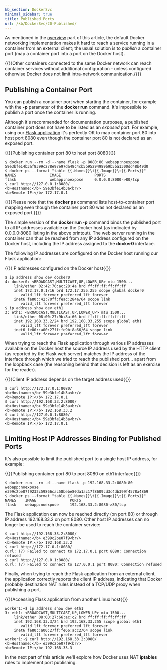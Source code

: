 ```yaml
---
kb_section: DockerSvc
minimal_sidebar: true
title: Published Ports
url: /kb/DockerSvc/20-Published/
---
```

As mentioned in the [overview](index.html) part of this article, the default Docker networking implementation makes it hard to reach a service running in a container from an external client; the usual solution is to *publish* a container port (map a container port into a port on the Docker host).

{{<note info>}}Other containers connected to the same Docker network can reach container services without additional configuration - unless configured otherwise Docker does not limit intra-network communication.{{</note>}}

## Publishing a Container Port

You can publish a container port when starting the container, for example with the **-p** parameter of the **docker run** command. It's impossible to publish a port once the container is running.

Although it's recommended for documentation purposes, a published container port does not have to be listed as an *exposed* port. For example, using our [Flask application](10-Exposed.html) it's perfectly OK to map container port 80 into host port 8080 even though the container port 80 is not declared as an exposed port.

{{<cc>}}Publishing container port 80 to host port 8080{{</cc>}}
```
$ docker run --rm -d --name flask -p 8080:80 webapp:noexpose
59e3bfe14b3af8399c278e97e97da48c4cb5b95294989b9b5ba1300dd48b49d0
$ docker ps --format "table {{.Names}}\t{{.Image}}\t{{.Ports}}"
NAMES               IMAGE               PORTS
flask               webapp:noexpose     0.0.0.0:8080->80/tcp
$ curl http://127.0.0.1:8080/
<b>Hostname:</b> 59e3bfe14b3a<br/>
<b>Remote IP:</b> 172.17.0.1
```

{{<note info>}}Please note that the **docker ps** command lists host-to-container port mapping even though the container port 80 was not declared as an exposed port.{{</note>}}

The simple version of the **docker run -p** command binds the published port to all IP addresses available on the Docker host (as indicated by 0.0.0.0:8080 listing in the above printout). The web server running in the container can thus be reached from any IP address configured on the Docker host, including the IP address assigned to the **docker0** interface.

The following IP addresses are configured on the Docker host running our Flask application:

{{<cc>}}IP addresses configured on the Docker host{{</cc>}}
```
$ ip address show dev docker0
4: docker0: <BROADCAST,MULTICAST,UP,LOWER_UP> mtu 1500...
    link/ether 02:42:70:ac:28:4a brd ff:ff:ff:ff:ff:ff
    inet 172.17.0.1/16 brd 172.17.255.255 scope global docker0
       valid_lft forever preferred_lft forever
    inet6 fe80::42:70ff:feac:284a/64 scope link
       valid_lft forever preferred_lft forever
$ ip address show dev eth1
3: eth1: <BROADCAST,MULTICAST,UP,LOWER_UP> mtu 1500...
    link/ether 08:00:27:9b:8a:66 brd ff:ff:ff:ff:ff:ff
    inet 192.168.33.2/24 brd 192.168.33.255 scope global eth1
       valid_lft forever preferred_lft forever
    inet6 fe80::a00:27ff:fe9b:8a66/64 scope link
       valid_lft forever preferred_lft forever
```

When trying to reach the Flask application through various IP addresses available on the Docker host the source IP address used by the HTTP client (as reported by the Flask web server) matches the IP address of the interface through which we tried to reach the published port... apart from the loopback case (the reasoning behind that decision is left as an exercise for the reader).

{{<cc>}}Client IP address depends on the target address used{{</cc>}}
```
$ curl http://172.17.0.1:8080/
<b>Hostname:</b> 59e3bfe14b3a<br/>
<b>Remote IP:</b> 172.17.0.1
$ curl http://192.168.33.2:8080/
<b>Hostname:</b> 59e3bfe14b3a<br/>
<b>Remote IP:</b> 192.168.33.2
$ curl http://127.0.0.1:8080/
<b>Hostname:</b> 59e3bfe14b3a<br/>
<b>Remote IP:</b> 172.17.0.1
```

## Limiting Host IP Addresses Binding for Published Ports

It's also possible to limit the published port to a single host IP address, for example:

{{<cc>}}Publishing container port 80 to port 8080 on eth1 interface{{</cc>}}
```
$ docker run --rm -d --name flask -p 192.168.33.2:8080:80 webapp:noexpose
e399c2be07f9232c59866cac58bebe80da1ac17f8609cd3c4db399f4578a4869
$ docker ps --format "table {{.Names}}\t{{.Image}}\t{{.Ports}}"
NAMES    IMAGE               PORTS
flask    webapp:noexpose     192.168.33.2:8080->80/tcp
```

The Flask application can now be reached directly (on port 80) or through IP address 192.168.33.2 on port 8080. Other host IP addresses can no longer be used to reach the container service:

```
$ curl http://192.168.33.2:8080/
<b>Hostname:</b> e399c2be07f9<br/>
<b>Remote IP:</b> 192.168.33.2
$ curl http://172.17.0.1:8080/
curl: (7) Failed to connect to 172.17.0.1 port 8080: Connection refused
$ curl http://127.0.0.1:8080/
curl: (7) Failed to connect to 127.0.0.1 port 8080: Connection refused
```

Finally, when trying to reach the Flask application from an external client, the application correctly reports the client IP address, indicating that Docker probably destination NAT rules instead of a TCP/UDP proxy when publishing a port.

{{<cc>}}Accessing Flask application from another Linux host{{</cc>}}
```
worker1:~$ ip address show dev eth1
3: eth1: <BROADCAST,MULTICAST,UP,LOWER_UP> mtu 1500...
    link/ether 08:00:27:66:ac:c2 brd ff:ff:ff:ff:ff:ff
    inet 192.168.33.3/24 brd 192.168.33.255 scope global eth1
       valid_lft forever preferred_lft forever
    inet6 fe80::a00:27ff:fe66:acc2/64 scope link
       valid_lft forever preferred_lft forever
worker1:~$ curl http://192.168.33.2:8080/
<b>Hostname:</b> e399c2be07f9<br/>
<b>Remote IP:</b> 192.168.33.3
```

In the next part of this article we'll explore how Docker uses NAT **iptables** rules to implement port publishing.

